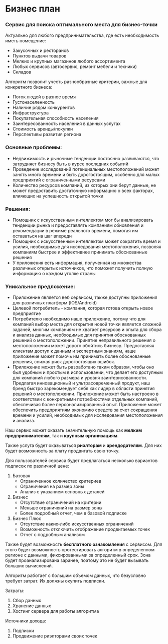 # Бизнес план

### Сервис для поиска оптимального места для бизнес-точки

Актуально для любого предпринимательства, где есть необходимость иметь помещение:
 - Закусочных и ресторанов
 - Пунктов выдачи товаров
 - Мелких и крупных магазинов любого ассортимента
 - Любых сервисов (автосервис, ремонт мебели и техники)
 - Складов

Алгоритм позволит учесть разнообразные критерии, важные для конкретного бизнеса:
 - Поток людей в разное время
 - Густонаселенность
 - Наличие рядом конкурентов
 - Инфраструктура
 - Покупательная способность населения
 - Заинтересованность населения в данных услугах
 - Стоимость аренды/покупки
 - Перспективы развития региона
 
### Основные проблемы:
 - Недвижимость и рыночные тенденции постоянно развиваются, что затрудняет бизнесу быть в курсе последних событий
 - Проведение исследований потенциальных местоположений может занять много времени и быть дорогостоящим, особенно для малых предприятий с ограниченными ресурсами
 - Количество ресурсов компаний, из которых они берут данные, не может предоставить достаточную информацию о всех факторах, влияющих на успешность открытой точки 
 
### Решения:
 - Помощник с искусственным интеллектом мог бы анализировать тенденции рынка и предоставлять компаниям обновления и рекомендации в режиме реального времени, помогая им оставаться на шаг впереди
 - Помощник с искусственным интеллектом может сократить время и усилия, необходимые для исследования местоположения, позволяя компаниям быстрее и эффективнее принимать обоснованные решения
 - У приложения есть информация, полученная из множества различных открытых источников, что поможет получить полную информацию о каждом уголке страны
 
### Уникальное предложение:
- Приложение является веб сервисом, также доступны приложения для различных платформ (IOS/Android)
- Целевой потребитель - компания, которая готова открыть новое предприятие
- Потребителю необходимо наше приложение, потому что для компаний выбор места для открытия новой точки является сложной задачей, многим компаниям не хватает ресурсов и опыта для сбора и анализа данных, необходимых для принятия обоснованных решений о местоположении. Принятие неправильного решения о местоположении может дорого обойтись бизнесу. Предоставляя клиентам доступ к данным и экспертным знаниям, наше приложение может помочь им принимать более обоснованные решения, снижая риск дорогостоящих ошибок.
- Приложение может быть разработано таким образом, чтобы оно был удобным и простым в использовании, что делает его доступным для компаний любого размера и уровня заинтерисованности. Предлагая инновационный и ультрасовременный продукт, наш бренд быстро зарекомендует себя как лидер в области принятия решений о местоположении. Приложение может быть настроено в соответствии с конкретными потребностями отдельных компаний, обеспечивая более персонализированный опыт. Приложение может обеспечить предприятиям экономию средств за счет сокращения времени и усилий, необходимых для исследования местоположения и анализа.


Наш сервис может оказать значительную помощь как **мелким предпринимателям**, так и **крупным организациям**.

Также услуга будет оказываться **риэлторам** и **арендодателям**. Для них будет возможность за плату продвигать свою точку.

Для пользователей сервиса будет предлагаться несколько вариантов подписок по различной цене:
1. Базовая
   - Ограниченное количество критериев
   - Ограничения на размер зоны
   - Анализ с указанием основных деталей
2. Бизнес
   - Отсутствие ограничений на критерии
   - Меньше ограничений на размер зоны
   - Более подробный отчет, чем в базовой подписке
3. Бизнес Плюс
   - Отсутствие каких-либо искусственных ограничений
   - Возможность отключить отображение продвигаемых точек
   - Отчет с подробным анализом

Также будет возможность **бесплатного ознакомления** с сервисом. Для этого будет возможность протестировать алгоритм в определенном регионе с данными, фиксированными за определенный срок. Зона будет проанализирована заранее, поэтому это не будет вызывать больших вычислений.

Алгоритм работает с большим объемом данных, что безусловно требует затрат. Их должны окупить подписки.

Затраты:
1. Сбор данных
2. Хранение данных
3. Хостинг сервера для работы алгоритма

Источники дохода:
1. Подписки
2. Продвижение риэлторами своих точек
